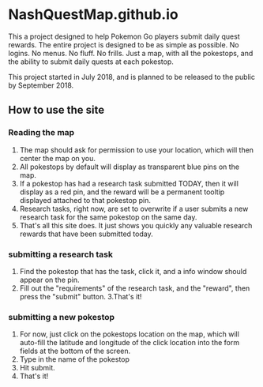 # NashQuestMap.github.io

This a project designed to help Pokemon Go players submit daily quest rewards. The entire project is designed to be as simple as possible. No logins. No menus. No fluff. No frills. Just a map, with all the pokestops, and the ability to submit daily quests at each pokestop. 

This project started in July 2018, and is planned to be released to the public by September 2018. 



## How to use the site

### Reading the map
1. The map should ask for permission to use your location, which will then center the map on you.
2. All pokestops by default will display as transparent blue pins on the map. 
3. If a pokestop has had a research task submitted TODAY, then it will display as a red pin, and the reward will be a permanent tooltip displayed attached to that pokestop pin.
4. Research tasks, right now, are set to overwrite if a user submits a new research task for the same pokestop on the same day. 
5. That's all this site does. It just shows you quickly any valuable research rewards that have been submitted today. 

### submitting a research task
1. Find the pokestop that has the task, click it, and a info window should appear on the pin.
2. Fill out the "requirements" of the research task, and the "reward", then press the "submit" button. 
3.That's it!

### submitting a new pokestop
1. For now, just click on the pokestops location on the map, which will auto-fill the latitude and longitude of the click location into the form fields at the bottom of the screen. 
2. Type in the name of the pokestop
3. Hit submit.
4. That's it!

